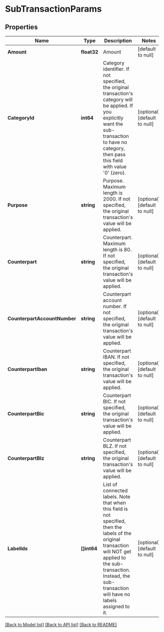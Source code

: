 # SubTransactionParams

## Properties
Name | Type | Description | Notes
------------ | ------------- | ------------- | -------------
**Amount** | **float32** | Amount | [default to null]
**CategoryId** | **int64** | Category identifier. If not specified, the original transaction&#39;s category will be applied. If you explicitly want the sub-transaction to have no category, then pass this field with value &#39;0&#39; (zero). | [optional] [default to null]
**Purpose** | **string** | Purpose. Maximum length is 2000. If not specified, the original transaction&#39;s value will be applied. | [optional] [default to null]
**Counterpart** | **string** | Counterpart. Maximum length is 80. If not specified, the original transaction&#39;s value will be applied. | [optional] [default to null]
**CounterpartAccountNumber** | **string** | Counterpart account number. If not specified, the original transaction&#39;s value will be applied. | [optional] [default to null]
**CounterpartIban** | **string** | Counterpart IBAN. If not specified, the original transaction&#39;s value will be applied. | [optional] [default to null]
**CounterpartBic** | **string** | Counterpart BIC. If not specified, the original transaction&#39;s value will be applied. | [optional] [default to null]
**CounterpartBlz** | **string** | Counterpart BLZ. If not specified, the original transaction&#39;s value will be applied. | [optional] [default to null]
**LabelIds** | **[]int64** | List of connected labels. Note that when this field is not specified, then the labels of the original transaction will NOT get applied to the sub-transaction. Instead, the sub-transaction will have no labels assigned to it. | [optional] [default to null]

[[Back to Model list]](../README.md#documentation-for-models) [[Back to API list]](../README.md#documentation-for-api-endpoints) [[Back to README]](../README.md)


